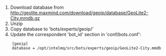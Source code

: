 1. Download database from http://geolite.maxmind.com/download/geoip/database/GeoLite2-City.mmdb.gz
2. Unzip
3. Copy database to 'bots/experts/geoip/'
4. Update the correspondent 'bot_id' section in 'conf/bots.conf':

```
    [geoip]
    database = /opt/intelmq/src/bots/experts/geoip/GeoLite2-City.mmdb
```
